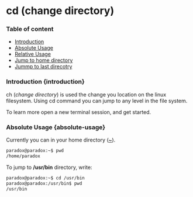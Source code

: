 # cd (change directory)

### Table of content

- [Introduction](#introduction-introduction)
- [Absolute Usage](https://)
- [Relative Usage](https://)
- [Jump to home directory](https://)
- [Jummp to last direcotry]()


### Introduction {introduction}

ch (*change directory*) is used the change you location on the linux filesystem. Using cd command you can jump to any level in the file system. 

To learn more open a new terminal session, and get started.

### Absolute Usage {absolute-usage}

Currently you can in your home directory ([~](/102-root-structure/special-symbols.md#home-directory--tidle)).

```bash
paradox@paradox:~$ pwd
/home/paradox
```

To jump to **/usr/bin** directory, write:

```bash
paradox@paradox:~$ cd /usr/bin
paradox@paradox:/usr/bin$ pwd
/usr/bin
```